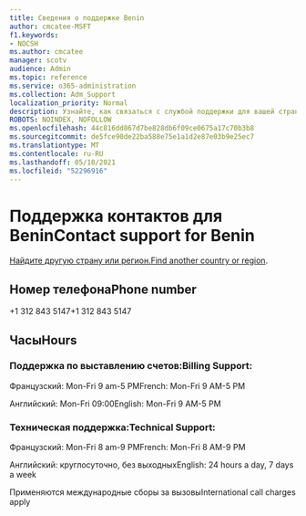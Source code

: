 ```yaml
---
title: Сведения о поддержке Benin
author: cmcatee-MSFT
f1.keywords:
- NOCSH
ms.author: cmcatee
manager: scotv
audience: Admin
ms.topic: reference
ms.service: o365-administration
ms.collection: Adm_Support
localization_priority: Normal
description: Узнайте, как связаться с службой поддержки для вашей страны или региона.
ROBOTS: NOINDEX, NOFOLLOW
ms.openlocfilehash: 44c816dd867d7be828db6f09ce0675a17c70b3b8
ms.sourcegitcommit: de5fce90de22ba588e75e1a1d2e87e03b9e25ec7
ms.translationtype: MT
ms.contentlocale: ru-RU
ms.lasthandoff: 05/10/2021
ms.locfileid: "52296916"
---
```

# <a name="contact-support-for-benin"></a><span data-ttu-id="06046-103">Поддержка контактов для Benin</span><span class="sxs-lookup"><span data-stu-id="06046-103">Contact support for Benin</span></span>

<span data-ttu-id="06046-104">[Найдите другую страну или регион.](../../business-video/get-help-support.md)</span><span class="sxs-lookup"><span data-stu-id="06046-104">[Find another country or region](../../business-video/get-help-support.md).</span></span>

## <a name="phone-number"></a><span data-ttu-id="06046-105">Номер телефона</span><span class="sxs-lookup"><span data-stu-id="06046-105">Phone number</span></span>
<span data-ttu-id="06046-106">+1 312 843 5147</span><span class="sxs-lookup"><span data-stu-id="06046-106">+1 312 843 5147</span></span>

## <a name="hours"></a><span data-ttu-id="06046-107">Часы</span><span class="sxs-lookup"><span data-stu-id="06046-107">Hours</span></span>
### <a name="billing-support"></a><span data-ttu-id="06046-108">Поддержка по выставлению счетов:</span><span class="sxs-lookup"><span data-stu-id="06046-108">Billing Support:</span></span>

<span data-ttu-id="06046-109">Французский: Mon-Fri 9 am-5 PM</span><span class="sxs-lookup"><span data-stu-id="06046-109">French: Mon-Fri 9 AM-5 PM</span></span>

<span data-ttu-id="06046-110">Английский: Mon-Fri 09:00</span><span class="sxs-lookup"><span data-stu-id="06046-110">English: Mon-Fri 9 AM-5 PM</span></span>

### <a name="technical-support"></a><span data-ttu-id="06046-111">Техническая поддержка:</span><span class="sxs-lookup"><span data-stu-id="06046-111">Technical Support:</span></span>

<span data-ttu-id="06046-112">Французский: Mon-Fri 8 am-9 PM</span><span class="sxs-lookup"><span data-stu-id="06046-112">French: Mon-Fri 8 AM-9 PM</span></span>

<span data-ttu-id="06046-113">Английский: круглосуточно, без выходных</span><span class="sxs-lookup"><span data-stu-id="06046-113">English: 24 hours a day, 7 days a week</span></span>

<span data-ttu-id="06046-114">Применяются международные сборы за вызовы</span><span class="sxs-lookup"><span data-stu-id="06046-114">International call charges apply</span></span>
